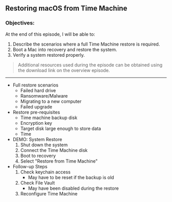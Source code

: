 ## Restoring macOS from Time Machine 

### Objectives:

At the end of this episode, I will be able to:

1. Describe the scenarios where a full Time Machine restore is required. 
2. Boot a Mac into recovery and restore the system.
3. Verify a system restored properly. 

>Additional resources used during the episode can be obtained using the download link on the overview episode.

-----------------------------------------------------------

* Full restore scenarios
	+ Failed hard drive
	+ Ransomware/Malware
	+ Migrating to a new computer
	+ Failed upgrade
* Restore pre-requisites
	+ Time machine backup disk
	+ Encryption key
	+ Target disk large enough to store data
	+ Time
* DEMO: System Restore
	1. Shut down the system
	2. Connect the Time Machine disk
	3. Boot to recovery
	4. Select "Restore from Time Machine"
* Follow-up Steps
	1. Check keychain access
		+ May have to be reset if the backup is old
	2. Check File Vault
		+ May have been disabled during the restore
	3. Reconfigure Time Machine